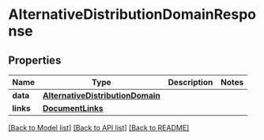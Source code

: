 # AlternativeDistributionDomainResponse

## Properties
Name | Type | Description | Notes
------------ | ------------- | ------------- | -------------
**data** | [**AlternativeDistributionDomain**](AlternativeDistributionDomain.md) |  | 
**links** | [**DocumentLinks**](DocumentLinks.md) |  | 

[[Back to Model list]](../README.md#documentation-for-models) [[Back to API list]](../README.md#documentation-for-api-endpoints) [[Back to README]](../README.md)


